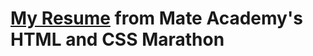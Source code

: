 # [My Resume](https://ihoraryku.github.io/My-CV/index.html) from Mate Academy's HTML and CSS Marathon

